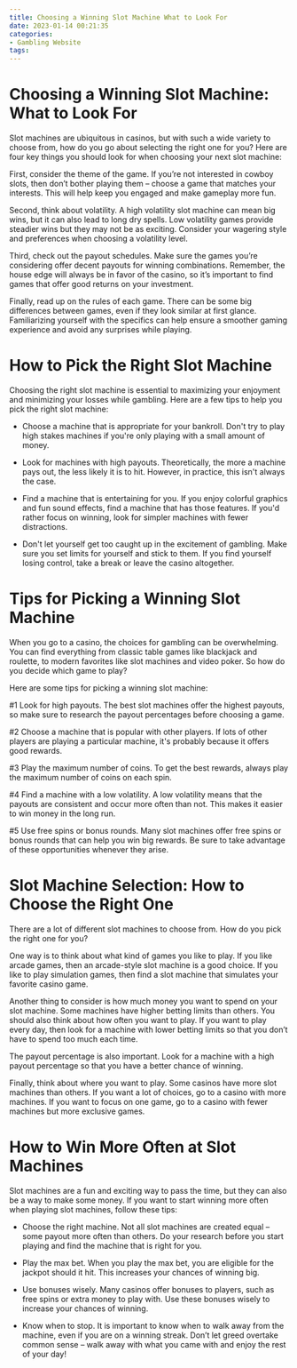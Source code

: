 ```yaml
---
title: Choosing a Winning Slot Machine What to Look For 
date: 2023-01-14 00:21:35
categories:
- Gambling Website
tags:
---
```



#  Choosing a Winning Slot Machine: What to Look For 

Slot machines are ubiquitous in casinos, but with such a wide variety to choose from, how do you go about selecting the right one for you? Here are four key things you should look for when choosing your next slot machine:

First, consider the theme of the game. If you’re not interested in cowboy slots, then don’t bother playing them – choose a game that matches your interests. This will help keep you engaged and make gameplay more fun.

Second, think about volatility. A high volatility slot machine can mean big wins, but it can also lead to long dry spells. Low volatility games provide steadier wins but they may not be as exciting. Consider your wagering style and preferences when choosing a volatility level.

Third, check out the payout schedules. Make sure the games you’re considering offer decent payouts for winning combinations. Remember, the house edge will always be in favor of the casino, so it’s important to find games that offer good returns on your investment.

Finally, read up on the rules of each game. There can be some big differences between games, even if they look similar at first glance. Familiarizing yourself with the specifics can help ensure a smoother gaming experience and avoid any surprises while playing.

#  How to Pick the Right Slot Machine 

Choosing the right slot machine is essential to maximizing your enjoyment and minimizing your losses while gambling. Here are a few tips to help you pick the right slot machine:

- Choose a machine that is appropriate for your bankroll. Don't try to play high stakes machines if you're only playing with a small amount of money.

- Look for machines with high payouts. Theoretically, the more a machine pays out, the less likely it is to hit. However, in practice, this isn't always the case.

- Find a machine that is entertaining for you. If you enjoy colorful graphics and fun sound effects, find a machine that has those features. If you'd rather focus on winning, look for simpler machines with fewer distractions.

- Don't let yourself get too caught up in the excitement of gambling. Make sure you set limits for yourself and stick to them. If you find yourself losing control, take a break or leave the casino altogether.

#  Tips for Picking a Winning Slot Machine 

When you go to a casino, the choices for gambling can be overwhelming. You can find everything from classic table games like blackjack and roulette, to modern favorites like slot machines and video poker. So how do you decide which game to play?

Here are some tips for picking a winning slot machine:

#1 Look for high payouts. The best slot machines offer the highest payouts, so make sure to research the payout percentages before choosing a game.

#2 Choose a machine that is popular with other players. If lots of other players are playing a particular machine, it's probably because it offers good rewards.

#3 Play the maximum number of coins. To get the best rewards, always play the maximum number of coins on each spin.

#4 Find a machine with a low volatility. A low volatility means that the payouts are consistent and occur more often than not. This makes it easier to win money in the long run.

#5 Use free spins or bonus rounds. Many slot machines offer free spins or bonus rounds that can help you win big rewards. Be sure to take advantage of these opportunities whenever they arise.

#  Slot Machine Selection: How to Choose the Right One 

There are a lot of different slot machines to choose from. How do you pick the right one for you?

One way is to think about what kind of games you like to play. If you like arcade games, then an arcade-style slot machine is a good choice. If you like to play simulation games, then find a slot machine that simulates your favorite casino game.

Another thing to consider is how much money you want to spend on your slot machine. Some machines have higher betting limits than others. You should also think about how often you want to play. If you want to play every day, then look for a machine with lower betting limits so that you don’t have to spend too much each time.

The payout percentage is also important. Look for a machine with a high payout percentage so that you have a better chance of winning.

Finally, think about where you want to play. Some casinos have more slot machines than others. If you want a lot of choices, go to a casino with more machines. If you want to focus on one game, go to a casino with fewer machines but more exclusive games.

#  How to Win More Often at Slot Machines

Slot machines are a fun and exciting way to pass the time, but they can also be a way to make some money. If you want to start winning more often when playing slot machines, follow these tips:

* Choose the right machine. Not all slot machines are created equal – some payout more often than others. Do your research before you start playing and find the machine that is right for you.

* Play the max bet. When you play the max bet, you are eligible for the jackpot should it hit. This increases your chances of winning big.

* Use bonuses wisely. Many casinos offer bonuses to players, such as free spins or extra money to play with. Use these bonuses wisely to increase your chances of winning.

* Know when to stop. It is important to know when to walk away from the machine, even if you are on a winning streak. Don’t let greed overtake common sense – walk away with what you came with and enjoy the rest of your day!
